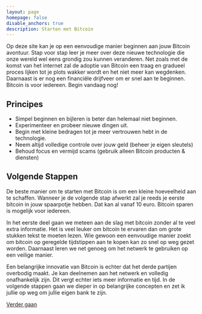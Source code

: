 ```yaml
---
layout: page
homepage: false
disable_anchors: true
description: Starten met Bitcoin
---
```


Op deze site kan je op een eenvoudige manier beginnen aan jouw Bitcoin avontuur. Stap voor stap leer je meer over deze nieuwe technologie die onze wereld wel eens grondig zou kunnen veranderen. Net zoals met de komst van het internet zal de adoptie van Bitcoin een traag en gradueel proces lijken tot je plots wakker wordt en het niet meer kan wegdenken. Daarnaast is er nog een financiële drijfveer om er snel aan te beginnen. Bitcoin is voor iedereen. Begin vandaag nog!

## Principes
- Simpel beginnen en bijleren is beter dan helemaal niet beginnen.
- Experimenteer en probeer nieuwe dingen uit.
- Begin met kleine bedragen tot je meer vertrouwen hebt in de technologie.
- Neem altijd volledige controle over jouw geld (beheer je eigen sleutels)
- Behoud focus en vermijd scams (gebruik alleen Bitcoin producten & diensten)

## Volgende Stappen
De beste manier om te starten met Bitcoin is om een kleine hoeveelheid aan te schaffen. Wanneer je de volgende stap afwerkt zal je reeds je eerste bitcoin in jouw spaarpotje hebben. Dat kan al vanaf 10 euro. Bitcoin sparen is mogelijk voor iedereen.

In het eerste deel gaan we meteen aan de slag met bitcoin zonder al te veel extra informatie. Het is veel leuker om bitcoin te ervaren dan om grote stukken tekst te moeten lezen. Wie gewoon een eenvoudige manier zoekt om bitcoin op geregelde tijdstippen aan te kopen kan zo snel op weg gezet worden. Daarnaast leren we net genoeg om het netwerk te gebruiken op een veilige manier.

Een belangrijke innovatie van Bitcoin is echter dat het derde partijen overbodig maakt. Je kan deelnemen aan het netwerk en volledig onafhankelijk zijn. Dit vergt echter iets meer informatie en tijd. In de volgende stappen gaan we dieper in op belangrijke concepten en zet ik jullie op weg om jullie eigen bank te zijn.

[Verder gaan](documentation/overzicht.md)
